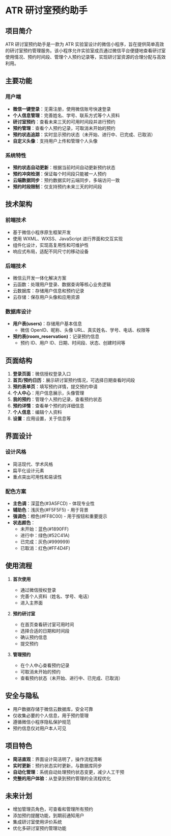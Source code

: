 # ATR 研讨室预约助手

## 项目简介

ATR 研讨室预约助手是一款为 ATR 实验室设计的微信小程序，旨在提供简单高效的研讨室预约管理服务。该小程序允许实验室成员通过微信平台便捷地查看研讨室使用情况、预约时间段、管理个人预约记录等，实现研讨室资源的合理分配与高效利用。

## 主要功能

### 用户端

- **微信一键登录**：无需注册，使用微信账号快速登录
- **个人信息管理**：完善姓名、学号、联系方式等个人资料
- **研讨室预约**：查看未来三天的可用时间段并进行预约
- **预约管理**：查看个人预约记录，可取消未开始的预约
- **预约状态追踪**：实时显示预约状态（未开始、进行中、已完成、已取消）
- **自定义头像**：支持用户上传和管理个人头像

### 系统特性

- **预约状态自动更新**：根据当前时间自动更新预约状态
- **预约冲突检测**：保证每个时间段只能被一人预约
- **云端数据同步**：预约数据实时云端同步，多端访问一致
- **预约时段限制**：仅支持预约未来三天的时间段

## 技术架构

### 前端技术

- 基于微信小程序原生框架开发
- 使用 WXML、WXSS、JavaScript 进行界面和交互实现
- 组件化设计，实现高复用性和可维护性
- 响应式布局，适配不同尺寸的移动设备

### 后端技术

- 微信云开发一体化解决方案
- 云函数：处理用户登录、数据查询等核心业务逻辑
- 云数据库：存储用户信息和预约记录
- 云存储：保存用户头像和应用资源

### 数据库设计

- **用户表(users)**：存储用户基本信息
  - 微信 OpenID、昵称、头像 URL、真实姓名、学号、电话、权限等
- **预约表(room_reservation)**：记录预约信息
  - 预约 ID、用户 ID、日期、时间段、状态、创建时间等

## 页面结构

1. **登录页面**：微信授权登录入口
2. **首页/预约日历**：展示研讨室预约情况，可选择日期查看时间段
3. **预约表单页**：填写预约详情，提交预约申请
4. **个人中心**：用户信息展示，头像管理
5. **我的预约**：管理个人预约记录，查看预约状态
6. **预约详情**：查看单个预约的详细信息
7. **个人信息**：编辑个人资料
8. **设置**：应用设置，关于信息等

## 界面设计

### 设计风格

- 简洁现代、学术风格
- 扁平化设计元素
- 重点突出可用性和易读性

### 配色方案

- **主色调**：深蓝色(#3A5FCD) - 体现专业性
- **辅助色**：浅灰色(#F5F5F5) - 用于背景
- **强调色**：橙色(#FF8C00) - 用于按钮和重要提示
- **状态颜色**：
  - 未开始：蓝色(#1890FF)
  - 进行中：绿色(#52C41A)
  - 已完成：灰色(#999999)
  - 已取消：红色(#FF4D4F)

## 使用流程

1. **首次使用**

   - 通过微信授权登录
   - 完善个人资料（姓名、学号、电话）
   - 进入主界面

2. **预约研讨室**

   - 在首页查看研讨室可用时间
   - 选择合适的日期和时间段
   - 确认预约信息
   - 提交预约

3. **管理预约**
   - 在个人中心查看预约记录
   - 可取消未开始的预约
   - 查看预约状态（未开始、进行中、已完成、已取消）

## 安全与隐私

- 用户数据存储于微信云数据库，安全可靠
- 仅收集必要的个人信息，用于预约管理
- 遵循微信小程序隐私保护规范
- 预约信息仅对用户本人可见

## 项目特色

- **简洁直观**：界面设计简洁明了，操作流程清晰
- **实时更新**：预约状态实时更新，与数据库同步
- **自动化管理**：系统自动处理预约状态变更，减少人工干预
- **完整的用户体验**：从登录到预约管理的全流程优化

## 未来计划

- 增加管理员角色，可查看和管理所有预约
- 添加预约提醒功能，到期前通知用户
- 集成研讨室使用评价系统
- 优化多研讨室预约管理功能
